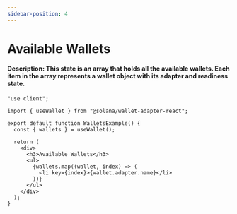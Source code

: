 ```yaml
---
sidebar-position: 4
---
```


# Available Wallets

#### Description: This state is an array that holds all the available wallets. Each item in the array represents a wallet object with its adapter and readiness state.

```tsx
"use client";

import { useWallet } from "@solana/wallet-adapter-react";

export default function WalletsExample() {
  const { wallets } = useWallet();

  return (
    <div>
      <h3>Available Wallets</h3>
      <ul>
        {wallets.map((wallet, index) => (
          <li key={index}>{wallet.adapter.name}</li>
        ))}
      </ul>
    </div>
  );
}
```
